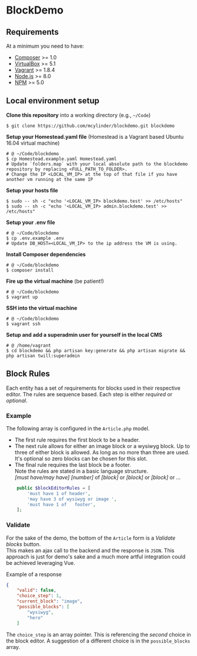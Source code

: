 # BlockDemo

## Requirements

At a minimum you need to have:

* [Composer](https://getcomposer.org) >= 1.0
* [VirtualBox](https://www.virtualbox.org/) >= 5.1
* [Vagrant](https://www.vagrantup.com/) >= 1.8.4
* [Node.js](https://nodejs.org) >= 8.0
* [NPM](https://www.npmjs.com/) >= 5.0

## Local environment setup

**Clone this repository** into a working directory (e.g., `~/Code`)
  ```shell
  $ git clone https://github.com/mcylinder/blockdemo.git blockdemo
  ```

**Setup your Homestead.yaml file** (Homestead is a Vagrant based Ubuntu 16.04 virtual machine)
  ```shell
  # @ ~/Code/blockdemo
  $ cp Homestead.example.yaml Homestead.yaml
  # Update `folders.map` with your local absolute path to the blockdemo repository by replacing <FULL_PATH_TO_FOLDER>.
  # Change the IP <LOCAL_VM_IP> at the top of that file if you have another vm running at the same IP
  ```

**Setup your hosts file**  
  ```shell
  $ sudo -- sh -c "echo '<LOCAL_VM_IP> blockdemo.test' >> /etc/hosts"
  $ sudo -- sh -c "echo '<LOCAL_VM_IP> admin.blockdemo.test' >> /etc/hosts"
  ```

**Setup your .env file**  
  ```shell
  # @ ~/Code/blockdemo
  $ cp .env.example .env
# Update DB_HOST=<LOCAL_VM_IP> to the ip address the VM is using.
  ```

**Install Composer dependencies**    
  ```shell
  # @ ~/Code/blockdemo
  $ composer install
  ```

**Fire up the virtual machine** (be patient!)  
  ```shell
  # @ ~/Code/blockdemo
  $ vagrant up
  ```

**SSH into the virtual machine**
  ```shell
  # @ ~/Code/blockdemo
  $ vagrant ssh
  ```

**Setup and add a superadmin user for yourself in the local CMS**  
  ```shell
  # @ /home/vagrant
  $ cd blockdemo && php artisan key:generate && php artisan migrate && php artisan twill:superadmin
  ```
## Block Rules
Each entity has a set of requirements for blocks used in their respective editor. The rules 
are sequence based. Each step is either _required_ or _optional_. 
### Example
The following array is configured in the `Article.php` model. 
- The first rule requires the first block to be a header.
- The next rule allows for either an image block or a wysiwyg block. 
Up to three of either block is allowed. As long as no more than three are used. 
It's optional so zero blocks can be chosen for this slot.
- The final rule requires the last block be a footer.  
Note the rules are stated in a basic language structure.  
_[must have/may have]_  _[number]_ of _[block]_ or _[block]_ or _[block]_ or ...

```php
    public $blockEditorRules = [
        'must have 1 of header',
        'may have 3 of wysiwyg or image ',
        'must have 1 of   footer',
    ];
```
### Validate
For the sake of the demo, the bottom of the `Article` form is a _Validate blocks_ 
button.   
This makes an ajax call to the backend and the response is `JSON`. This approach is just for
demo's sake and a much more artful integration could be achieved leveraging Vue.    

Example of a response  

```json
{
    "valid": false,
    "choice_step": 1,
    "current_block": "image",
    "possible_blocks": [
        "wysiwyg",
        "hero"
    ]
```
The `choice_step` is an array pointer. This is referencing the _second_ choice in the block editor.
A suggestion of a different choice is in the `possible_blocks` array.
